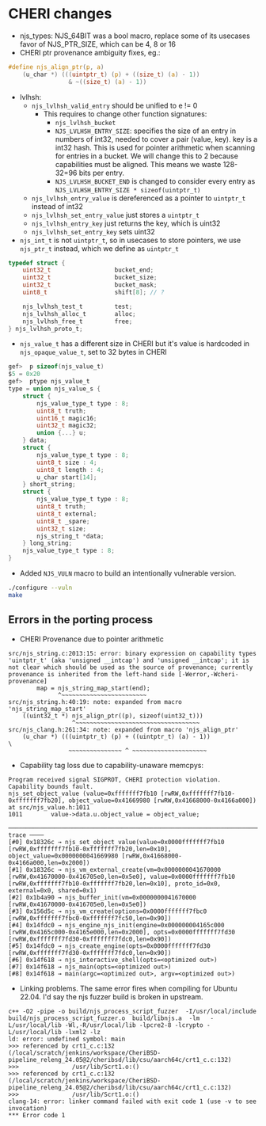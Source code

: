 # CHERI changes

- njs_types: NJS_64BIT was a bool macro, replace some of its usecases favor of NJS_PTR_SIZE, which can be 4, 8 or 16
- CHERI ptr provenance ambiguity fixes, eg.:
```c
#define njs_align_ptr(p, a)                                                \
    (u_char *) (((uintptr_t) (p) + ((size_t) (a) - 1))                     \
                 & ~((size_t) (a) - 1))
```

- lvlhsh:
    - `njs_lvlhsh_valid_entry` should be unified to e != 0
        - This requires to change other function signatures:
            - `njs_lvlhsh_bucket`
            - `NJS_LVLHSH_ENTRY_SIZE`: specifies the size of an entry in numbers of int32, needed to cover a pair (value, key). key is a int32 hash. This is used for pointer arithmetic when scanning for entries in a bucket. We will change this to 2 because capabilities must be aligned. This means we waste 128-32=96 bits per entry. 
            - `NJS_LVLHSH_BUCKET_END` is changed to consider every entry as `NJS_LVLHSH_ENTRY_SIZE * sizeof(uintptr_t)` 
    - `njs_lvlhsh_entry_value` is dereferenced as a pointer to `uintptr_t` instead of int32
    - `njs_lvlhsh_set_entry_value` just stores a `uintptr_t`
    - `njs_lvlhsh_entry_key` just returns the key, which is uint32
    - `njs_lvlhsh_set_entry_key` sets uint32
- `njs_int_t` is not `uintptr_t`, so in usecases to store pointers, we use `njs_ptr_t` instead, which we define as `uintptr_t`

```c
typedef struct {
    uint32_t                  bucket_end;
    uint32_t                  bucket_size;
    uint32_t                  bucket_mask;
    uint8_t                   shift[8]; // ?

    njs_lvlhsh_test_t         test;
    njs_lvlhsh_alloc_t        alloc;
    njs_lvlhsh_free_t         free;
} njs_lvlhsh_proto_t;
```

- `njs_value_t` has a different size in CHERI but it's value is hardcoded in `njs_opaque_value_t`, set to 32 bytes in CHERI
```c
gef>  p sizeof(njs_value_t)
$5 = 0x20
gef>  ptype njs_value_t
type = union njs_value_s {
    struct {
        njs_value_type_t type : 8;
        uint8_t truth;
        uint16_t magic16;
        uint32_t magic32;
        union {...} u;
    } data;
    struct {
        njs_value_type_t type : 8;
        uint8_t size : 4;
        uint8_t length : 4;
        u_char start[14];
    } short_string;
    struct {
        njs_value_type_t type : 8;
        uint8_t truth;
        uint8_t external;
        uint8_t _spare;
        uint32_t size;
        njs_string_t *data;
    } long_string;
    njs_value_type_t type : 8;
}
```

- Added `NJS_VULN` macro to build an intentionally vulnerable version.
```sh
./configure --vuln
make
```

## Errors in the porting process

- CHERI Provenance due to pointer arithmetic

```
src/njs_string.c:2013:15: error: binary expression on capability types 'uintptr_t' (aka 'unsigned __intcap') and 'unsigned __intcap'; it is not clear which should be used as the source of provenance; currently provenance is inherited from the left-hand side [-Werror,-Wcheri-provenance]
        map = njs_string_map_start(end);
              ^~~~~~~~~~~~~~~~~~~~~~~~~
src/njs_string.h:40:19: note: expanded from macro 'njs_string_map_start'
    ((uint32_t *) njs_align_ptr((p), sizeof(uint32_t)))
                  ^~~~~~~~~~~~~~~~~~~~~~~~~~~~~~~~~~~~
src/njs_clang.h:261:34: note: expanded from macro 'njs_align_ptr'
    (u_char *) (((uintptr_t) (p) + ((uintptr_t) (a) - 1))                     \
                 ~~~~~~~~~~~~~~~ ^ ~~~~~~~~~~~~~~~~~~~~~
```

- Capability tag loss due to capability-unaware memcpys:
```
Program received signal SIGPROT, CHERI protection violation.
Capability bounds fault.
njs_set_object_value (value=0xfffffff7fb10 [rwRW,0xfffffff7fb10-0xfffffff7fb20], object_value=0x41669980 [rwRW,0x41668000-0x4166a000]) at src/njs_value.h:1011
1011        value->data.u.object_value = object_value;
```
```
──────────────────────────────────────────────────────────────────────────────────────────────────────────────────────────────────────────────────────────────────────────────────────────────────────── trace ────
[#0] 0x18326c → njs_set_object_value(value=0x0000fffffff7fb10 [rwRW,0xfffffff7fb10-0xfffffff7fb20,len=0x10], object_value=0x0000000041669980 [rwRW,0x41668000-0x4166a000,len=0x2000])
[#1] 0x18326c → njs_vm_external_create(vm=0x0000000041670000 [rwRW,0x41670000-0x416705e0,len=0x5e0], value=0x0000fffffff7fb10 [rwRW,0xfffffff7fb10-0xfffffff7fb20,len=0x10], proto_id=0x0, external=0x0, shared=0x1)
[#2] 0x1b4a90 → njs_buffer_init(vm=0x0000000041670000 [rwRW,0x41670000-0x416705e0,len=0x5e0])
[#3] 0x156d5c → njs_vm_create(options=0x0000fffffff7fbc0 [rwRW,0xfffffff7fbc0-0xfffffff7fc50,len=0x90])
[#4] 0x14fdc0 → njs_engine_njs_init(engine=0x000000004165c000 [rwRW,0x4165c000-0x4165e000,len=0x2000], opts=0x0000fffffff7fd30 [rwRW,0xfffffff7fd30-0xfffffff7fdc0,len=0x90])
[#5] 0x14fdc0 → njs_create_engine(opts=0x0000fffffff7fd30 [rwRW,0xfffffff7fd30-0xfffffff7fdc0,len=0x90])
[#6] 0x14f618 → njs_interactive_shell(opts=<optimized out>)
[#7] 0x14f618 → njs_main(opts=<optimized out>)
[#8] 0x14f618 → main(argc=<optimized out>, argv=<optimized out>)
```

- Linking problems. The same error fires when compiling for Ubuntu 22.04. I'd say the njs fuzzer build is broken in upstream.

```
c++ -O2 -pipe -o build/njs_process_script_fuzzer  -I/usr/local/include    build/njs_process_script_fuzzer.o  build/libnjs.a  -lm   -L/usr/local/lib -Wl,-R/usr/local/lib -lpcre2-8 -lcrypto -L/usr/local/lib -lxml2 -lz
ld: error: undefined symbol: main
>>> referenced by crt1_c.c:132 (/local/scratch/jenkins/workspace/CheriBSD-pipeline_releng_24.05@2/cheribsd/lib/csu/aarch64c/crt1_c.c:132)
>>>               /usr/lib/Scrt1.o:()
>>> referenced by crt1_c.c:132 (/local/scratch/jenkins/workspace/CheriBSD-pipeline_releng_24.05@2/cheribsd/lib/csu/aarch64c/crt1_c.c:132)
>>>               /usr/lib/Scrt1.o:()
clang-14: error: linker command failed with exit code 1 (use -v to see invocation)
*** Error code 1
```
